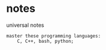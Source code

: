 notes
=====

universal notes

    master these programming languages:
        C, C++, bash, python;
